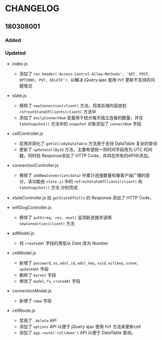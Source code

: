 # CHANGELOG

## 180308001

### Added

### Updated

- index.js
  - 添加了 `res.header('Access-Control-Allow-Methods', 'GET, POST, OPTIONS, PUT, DELETE');` 以解决 jQuery.ajax 是用 `PUT` 更新不支持的问题情况

- state.js
  - 移除了 `newConnection(client)` 方法，将其处理内容放到 `refreshStateOfClients(client)` 方法中
  - 添加了 `dailyConnectNum` 变量用于统计每天独立连接的数量，并在 `takeSnapshot()` 方法中的 `snapshot` 对象添加了 `connectNum` 字段

- cellController.js
  - 启用并简化了 `getCellsByDataTable` 方法用于支持 DataTable 复杂的查询
  - 更新了 `updateCellById` 方法，主要希望统一将时间字段改为 UTC 时间戳，同时给 Response添加了 HTTP Code，并将在所有的API中添加。

- connectionController.js
  - 移除了 `addNewConnection(data)` 中累计连接数量和像客户端广播的部分，该功能由 `state.js` 中的 `refreshStateOfClients(client)` 和 `takeSnapshot()` 方法 分别完成

- stateController.js
  给 `getStateOfCells` 的 Response 添加了 HTTP Code，

- wifiDogController.js
  - 移除了 `auth(req, res, next)` 监测新连接并调用 `newConnection(client)` 方法

- adModel.js
  - 将 `createdAt` 字段的类型从 Date 改为 Number

- cellModel.js
  - 新增了 `password`, `sn`, `adsl_id`, `adsl_key`, `ssid`, `wifikey`, `scene`, `updatedAt` 字段
  - 删除了 `kernel` 字段
  - 修改了 `model`, `fv`, `cratedAt` 字段

- connectionModel.js
  - 新增了 `name` 字段

- cellRoute.js
  - 禁用了 `.delete` API
  - 添加了 `options` API 以便于 jQuery ajax 使用 `PUT` 方法来更新cell
  - 添加了 `app.route('celldemo')` API 以便于 DataTable 查询。